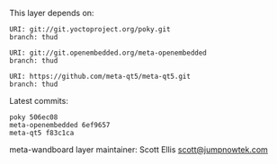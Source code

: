 This layer depends on:

    URI: git://git.yoctoproject.org/poky.git
    branch: thud

    URI: git://git.openembedded.org/meta-openembedded
    branch: thud

    URI: https://github.com/meta-qt5/meta-qt5.git
    branch: thud

Latest commits:

    poky 506ec08
    meta-openembedded 6ef9657
    meta-qt5 f83c1ca


meta-wandboard layer maintainer: Scott Ellis <scott@jumpnowtek.com>
